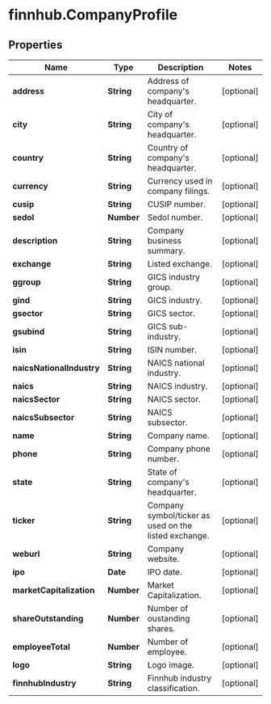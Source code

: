 # finnhub.CompanyProfile

## Properties

Name | Type | Description | Notes
------------ | ------------- | ------------- | -------------
**address** | **String** | Address of company&#39;s headquarter. | [optional] 
**city** | **String** | City of company&#39;s headquarter. | [optional] 
**country** | **String** | Country of company&#39;s headquarter. | [optional] 
**currency** | **String** | Currency used in company filings. | [optional] 
**cusip** | **String** | CUSIP number. | [optional] 
**sedol** | **Number** | Sedol number. | [optional] 
**description** | **String** | Company business summary. | [optional] 
**exchange** | **String** | Listed exchange. | [optional] 
**ggroup** | **String** | GICS industry group. | [optional] 
**gind** | **String** | GICS industry. | [optional] 
**gsector** | **String** | GICS sector. | [optional] 
**gsubind** | **String** | GICS sub-industry. | [optional] 
**isin** | **String** | ISIN number. | [optional] 
**naicsNationalIndustry** | **String** | NAICS national industry. | [optional] 
**naics** | **String** | NAICS industry. | [optional] 
**naicsSector** | **String** | NAICS sector. | [optional] 
**naicsSubsector** | **String** | NAICS subsector. | [optional] 
**name** | **String** | Company name. | [optional] 
**phone** | **String** | Company phone number. | [optional] 
**state** | **String** | State of company&#39;s headquarter. | [optional] 
**ticker** | **String** | Company symbol/ticker as used on the listed exchange. | [optional] 
**weburl** | **String** | Company website. | [optional] 
**ipo** | **Date** | IPO date. | [optional] 
**marketCapitalization** | **Number** | Market Capitalization. | [optional] 
**shareOutstanding** | **Number** | Number of oustanding shares. | [optional] 
**employeeTotal** | **Number** | Number of employee. | [optional] 
**logo** | **String** | Logo image. | [optional] 
**finnhubIndustry** | **String** | Finnhub industry classification. | [optional] 


